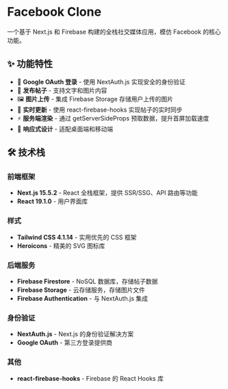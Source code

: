 # Facebook Clone

一个基于 Next.js 和 Firebase 构建的全栈社交媒体应用，模仿 Facebook 的核心功能。

## ✨ 功能特性

- 🔐 **Google OAuth 登录** - 使用 NextAuth.js 实现安全的身份验证
- 📝 **发布帖子** - 支持文字和图片内容
- 🖼️ **图片上传** - 集成 Firebase Storage 存储用户上传的图片
- 🔄 **实时更新** - 使用 react-firebase-hooks 实现帖子的实时同步
- ⚡ **服务端渲染** - 通过 getServerSideProps 预取数据，提升首屏加载速度
- 📱 **响应式设计** - 适配桌面端和移动端

## 🛠️ 技术栈

### 前端框架
- **Next.js 15.5.2** - React 全栈框架，提供 SSR/SSG、API 路由等功能
- **React 19.1.0** - 用户界面库

### 样式
- **Tailwind CSS 4.1.14** - 实用优先的 CSS 框架
- **Heroicons** - 精美的 SVG 图标库

### 后端服务
- **Firebase Firestore** - NoSQL 数据库，存储帖子数据
- **Firebase Storage** - 云存储服务，存储图片文件
- **Firebase Authentication** - 与 NextAuth.js 集成

### 身份验证
- **NextAuth.js** - Next.js 的身份验证解决方案
- **Google OAuth** - 第三方登录提供商

### 其他
- **react-firebase-hooks** - Firebase 的 React Hooks 库
